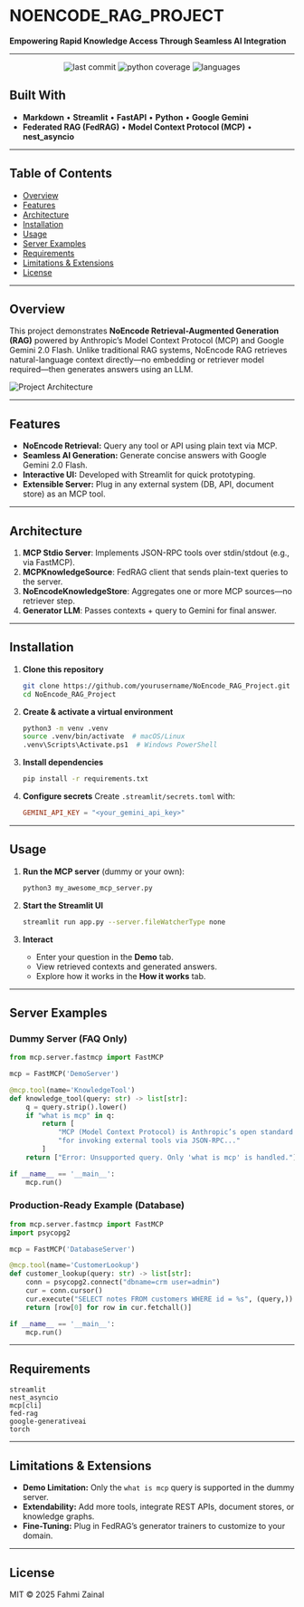 # NOENCODE\_RAG\_PROJECT

**Empowering Rapid Knowledge Access Through Seamless AI Integration**

---

<p align="center">
  <img src="https://img.shields.io/badge/last%20commit-today-blue" alt="last commit">
  <img src="https://img.shields.io/badge/python-100%25-brightgreen" alt="python coverage">
  <img src="https://img.shields.io/badge/languages-1-lightgrey" alt="languages">
</p>

## Built With

* **Markdown** • **Streamlit** • **FastAPI** • **Python** • **Google Gemini**
* **Federated RAG (FedRAG)** • **Model Context Protocol (MCP)** • **nest\_asyncio**

---

## Table of Contents

* [Overview](#overview)
* [Features](#features)
* [Architecture](#architecture)
* [Installation](#installation)
* [Usage](#usage)
* [Server Examples](#server-examples)
* [Requirements](#requirements)
* [Limitations & Extensions](#limitations--extensions)
* [License](#license)

---

## Overview

This project demonstrates **NoEncode Retrieval-Augmented Generation (RAG)** powered by Anthropic’s Model Context Protocol (MCP) and Google Gemini 2.0 Flash. Unlike traditional RAG systems, NoEncode RAG retrieves natural-language context directly—no embedding or retriever model required—then generates answers using an LLM.

![Project Architecture](./assets/architecture.png)

---

## Features

* **NoEncode Retrieval:** Query any tool or API using plain text via MCP.
* **Seamless AI Generation:** Generate concise answers with Google Gemini 2.0 Flash.
* **Interactive UI:** Developed with Streamlit for quick prototyping.
* **Extensible Server:** Plug in any external system (DB, API, document store) as an MCP tool.

---

## Architecture

1. **MCP Stdio Server**: Implements JSON-RPC tools over stdin/stdout (e.g., via FastMCP).
2. **MCPKnowledgeSource**: FedRAG client that sends plain-text queries to the server.
3. **NoEncodeKnowledgeStore**: Aggregates one or more MCP sources—no retriever step.
4. **Generator LLM**: Passes contexts + query to Gemini for final answer.

---

## Installation

1. **Clone this repository**

   ```bash
   git clone https://github.com/yourusername/NoEncode_RAG_Project.git
   cd NoEncode_RAG_Project
   ```

2. **Create & activate a virtual environment**

   ```bash
   python3 -m venv .venv
   source .venv/bin/activate  # macOS/Linux
   .venv\Scripts\Activate.ps1  # Windows PowerShell
   ```

3. **Install dependencies**

   ```bash
   pip install -r requirements.txt
   ```

4. **Configure secrets**
   Create `.streamlit/secrets.toml` with:

   ```toml
   GEMINI_API_KEY = "<your_gemini_api_key>"
   ```

---

## Usage

1. **Run the MCP server** (dummy or your own):

   ```bash
   python3 my_awesome_mcp_server.py
   ```

2. **Start the Streamlit UI**

   ```bash
   streamlit run app.py --server.fileWatcherType none
   ```

3. **Interact**

   * Enter your question in the **Demo** tab.
   * View retrieved contexts and generated answers.
   * Explore how it works in the **How it works** tab.

---

## Server Examples

### Dummy Server (FAQ Only)

```python
from mcp.server.fastmcp import FastMCP

mcp = FastMCP('DemoServer')

@mcp.tool(name='KnowledgeTool')
def knowledge_tool(query: str) -> list[str]:
    q = query.strip().lower()
    if "what is mcp" in q:
        return [
            "MCP (Model Context Protocol) is Anthropic’s open standard "
            "for invoking external tools via JSON-RPC..."
        ]
    return ["Error: Unsupported query. Only 'what is mcp' is handled."]

if __name__ == '__main__':
    mcp.run()
```

### Production-Ready Example (Database)

```python
from mcp.server.fastmcp import FastMCP
import psycopg2

mcp = FastMCP('DatabaseServer')

@mcp.tool(name='CustomerLookup')
def customer_lookup(query: str) -> list[str]:
    conn = psycopg2.connect("dbname=crm user=admin")
    cur = conn.cursor()
    cur.execute("SELECT notes FROM customers WHERE id = %s", (query,))
    return [row[0] for row in cur.fetchall()]

if __name__ == '__main__':
    mcp.run()
```

---

## Requirements

```text
streamlit
nest_asyncio
mcp[cli]
fed-rag
google-generativeai
torch
```

---

## Limitations & Extensions

* **Demo Limitation:** Only the `what is mcp` query is supported in the dummy server.
* **Extendability:** Add more tools, integrate REST APIs, document stores, or knowledge graphs.
* **Fine-Tuning:** Plug in FedRAG’s generator trainers to customize to your domain.

---

## License

MIT © 2025 Fahmi Zainal
